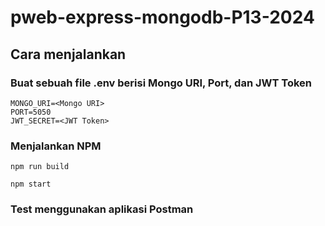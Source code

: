 # pweb-express-mongodb-P13-2024

## Cara menjalankan

### Buat sebuah file .env berisi Mongo URI, Port, dan JWT Token
```.env
MONGO_URI=<Mongo URI>
PORT=5050
JWT_SECRET=<JWT Token>
```

### Menjalankan NPM
```
npm run build
```
```
npm start
```

### Test menggunakan aplikasi Postman
